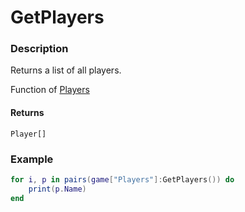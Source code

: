 # GetPlayers

### Description

Returns a list of all players.

Function of [Players](/classes/Players/)

#### Returns

`Player[]`

### Example

```lua
for i, p in pairs(game["Players"]:GetPlayers()) do
    print(p.Name)
end
```
